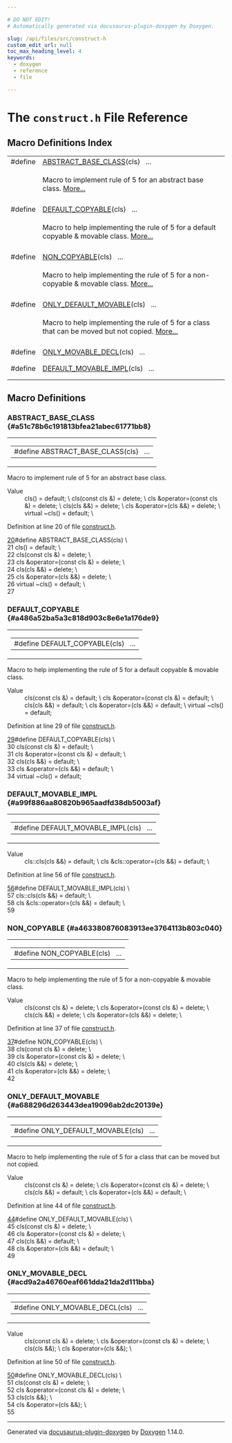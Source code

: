 ```yaml
---

# DO NOT EDIT!
# Automatically generated via docusaurus-plugin-doxygen by Doxygen.

slug: /api/files/src/construct-h
custom_edit_url: null
toc_max_heading_level: 4
keywords:
  - doxygen
  - reference
  - file

---
```


<div class="doxyPage">

# The `construct.h` File Reference



## Macro Definitions Index

<table class="doxyMembersIndex">

<tr class="doxyMemberIndexItem">
<td class="doxyMemberIndexItemType" align="left" valign="top">#define</td>
<td class="doxyMemberIndexItemName" align="left" valign="top"><a href="#a51c78b6c191813bfea21abec61771bb8">ABSTRACT_BASE_CLASS</a>(cls)&nbsp;&nbsp;&nbsp;...</td>
</tr>
<tr class="doxyMemberIndexDescription">
<td class="doxyMemberIndexDescriptionLeft"></td>
<td class="doxyMemberIndexDescriptionRight">
<p>Macro to implement rule of 5 for an abstract base class. <a href="#a51c78b6c191813bfea21abec61771bb8">More...</a></p>
</td>
</tr>
<tr class="doxyMemberIndexSeparator">
<td class="doxyMemberIndexSeparator" colspan="2"></td>
</tr>

<tr class="doxyMemberIndexItem">
<td class="doxyMemberIndexItemType" align="left" valign="top">#define</td>
<td class="doxyMemberIndexItemName" align="left" valign="top"><a href="#a486a52ba5a3c818d903c8e6e1a176de9">DEFAULT_COPYABLE</a>(cls)&nbsp;&nbsp;&nbsp;...</td>
</tr>
<tr class="doxyMemberIndexDescription">
<td class="doxyMemberIndexDescriptionLeft"></td>
<td class="doxyMemberIndexDescriptionRight">
<p>Macro to help implementing the rule of 5 for a default copyable &amp; movable class. <a href="#a486a52ba5a3c818d903c8e6e1a176de9">More...</a></p>
</td>
</tr>
<tr class="doxyMemberIndexSeparator">
<td class="doxyMemberIndexSeparator" colspan="2"></td>
</tr>

<tr class="doxyMemberIndexItem">
<td class="doxyMemberIndexItemType" align="left" valign="top">#define</td>
<td class="doxyMemberIndexItemName" align="left" valign="top"><a href="#a463380876083913ee3764113b803c040">NON_COPYABLE</a>(cls)&nbsp;&nbsp;&nbsp;...</td>
</tr>
<tr class="doxyMemberIndexDescription">
<td class="doxyMemberIndexDescriptionLeft"></td>
<td class="doxyMemberIndexDescriptionRight">
<p>Macro to help implementing the rule of 5 for a non-copyable &amp; movable class. <a href="#a463380876083913ee3764113b803c040">More...</a></p>
</td>
</tr>
<tr class="doxyMemberIndexSeparator">
<td class="doxyMemberIndexSeparator" colspan="2"></td>
</tr>

<tr class="doxyMemberIndexItem">
<td class="doxyMemberIndexItemType" align="left" valign="top">#define</td>
<td class="doxyMemberIndexItemName" align="left" valign="top"><a href="#a688296d263443dea19096ab2dc20139e">ONLY_DEFAULT_MOVABLE</a>(cls)&nbsp;&nbsp;&nbsp;...</td>
</tr>
<tr class="doxyMemberIndexDescription">
<td class="doxyMemberIndexDescriptionLeft"></td>
<td class="doxyMemberIndexDescriptionRight">
<p>Macro to help implementing the rule of 5 for a class that can be moved but not copied. <a href="#a688296d263443dea19096ab2dc20139e">More...</a></p>
</td>
</tr>
<tr class="doxyMemberIndexSeparator">
<td class="doxyMemberIndexSeparator" colspan="2"></td>
</tr>

<tr class="doxyMemberIndexItem">
<td class="doxyMemberIndexItemType" align="left" valign="top">#define</td>
<td class="doxyMemberIndexItemName" align="left" valign="top"><a href="#acd9a2a46760eaf661dda21da2d111bba">ONLY_MOVABLE_DECL</a>(cls)&nbsp;&nbsp;&nbsp;...</td>
</tr>
<tr class="doxyMemberIndexDescription">
<td class="doxyMemberIndexDescriptionLeft"></td>
<td class="doxyMemberIndexDescriptionRight">
</td>
</tr>
<tr class="doxyMemberIndexSeparator">
<td class="doxyMemberIndexSeparator" colspan="2"></td>
</tr>

<tr class="doxyMemberIndexItem">
<td class="doxyMemberIndexItemType" align="left" valign="top">#define</td>
<td class="doxyMemberIndexItemName" align="left" valign="top"><a href="#a99f886aa80820b965aadfd38db5003af">DEFAULT_MOVABLE_IMPL</a>(cls)&nbsp;&nbsp;&nbsp;...</td>
</tr>
<tr class="doxyMemberIndexDescription">
<td class="doxyMemberIndexDescriptionLeft"></td>
<td class="doxyMemberIndexDescriptionRight">
</td>
</tr>
<tr class="doxyMemberIndexSeparator">
<td class="doxyMemberIndexSeparator" colspan="2"></td>
</tr>

</table>


<div class="doxySectionDef">

## Macro Definitions

### ABSTRACT\_BASE\_CLASS {#a51c78b6c191813bfea21abec61771bb8}

<div class="doxyMemberItem">
<div class="doxyMemberProto">
<table class="doxyMemberLabels">
<tr class="doxyMemberLabels">
<td class="doxyMemberLabelsLeft">
<table class="doxyMemberName">
<tr>
<td class="doxyMemberName">#define ABSTRACT_BASE_CLASS(cls)&nbsp;&nbsp;&nbsp;...</td>
</tr>
</table>
</td>
</tr>
</table>
</div>
<div class="doxyMemberDoc">

<p>Macro to implement rule of 5 for an abstract base class.</p>

<dl class="doxySectionUser">
<dt>Value</dt>
<dd>
<div class="doxyVerbatim">    cls() = default;                              \
    cls(const cls &amp;) = delete;                    \
    cls &amp;operator=(const cls &amp;) = delete;         \
    cls(cls &amp;&amp;) = delete;                         \
    cls &amp;operator=(cls &amp;&amp;) = delete;              \
    virtual ~cls() = default;                     \
</div>
</dd>
</dl>

<p>Definition at line 20 of file <a href="/web-doxygen/docs/api/files/src/construct-h">construct.h</a>.</p>


<div class="doxyProgramListing">

<div class="doxyCodeLine"><span class="doxyLineNumber"><a href="#a51c78b6c191813bfea21abec61771bb8">20</a></span><span class="doxyLineContent"><span class="doxyHighlightPreprocessor">#define ABSTRACT_BASE_CLASS(cls)                  \</span></span></div>
<div class="doxyCodeLine"><span class="doxyLineNumber">21</span><span class="doxyLineContent"><span class="doxyHighlightPreprocessor">    cls() = default;                              \</span></span></div>
<div class="doxyCodeLine"><span class="doxyLineNumber">22</span><span class="doxyLineContent"><span class="doxyHighlightPreprocessor">    cls(const cls &amp;) = delete;                    \</span></span></div>
<div class="doxyCodeLine"><span class="doxyLineNumber">23</span><span class="doxyLineContent"><span class="doxyHighlightPreprocessor">    cls &amp;operator=(const cls &amp;) = delete;         \</span></span></div>
<div class="doxyCodeLine"><span class="doxyLineNumber">24</span><span class="doxyLineContent"><span class="doxyHighlightPreprocessor">    cls(cls &amp;&amp;) = delete;                         \</span></span></div>
<div class="doxyCodeLine"><span class="doxyLineNumber">25</span><span class="doxyLineContent"><span class="doxyHighlightPreprocessor">    cls &amp;operator=(cls &amp;&amp;) = delete;              \</span></span></div>
<div class="doxyCodeLine"><span class="doxyLineNumber">26</span><span class="doxyLineContent"><span class="doxyHighlightPreprocessor">    virtual ~cls() = default;                     \</span></span></div>
<div class="doxyCodeLine"><span class="doxyLineNumber">27</span></div>

</div>

</div>
</div>

### DEFAULT\_COPYABLE {#a486a52ba5a3c818d903c8e6e1a176de9}

<div class="doxyMemberItem">
<div class="doxyMemberProto">
<table class="doxyMemberLabels">
<tr class="doxyMemberLabels">
<td class="doxyMemberLabelsLeft">
<table class="doxyMemberName">
<tr>
<td class="doxyMemberName">#define DEFAULT_COPYABLE(cls)&nbsp;&nbsp;&nbsp;...</td>
</tr>
</table>
</td>
</tr>
</table>
</div>
<div class="doxyMemberDoc">

<p>Macro to help implementing the rule of 5 for a default copyable &amp; movable class.</p>

<dl class="doxySectionUser">
<dt>Value</dt>
<dd>
<div class="doxyVerbatim">    cls(const cls &amp;) = default;                   \
    cls &amp;operator=(const cls &amp;) = default;        \
    cls(cls &amp;&amp;) = default;                        \
    cls &amp;operator=(cls &amp;&amp;) = default;             \
    virtual ~cls() = default;
</div>
</dd>
</dl>

<p>Definition at line 29 of file <a href="/web-doxygen/docs/api/files/src/construct-h">construct.h</a>.</p>


<div class="doxyProgramListing">

<div class="doxyCodeLine"><span class="doxyLineNumber"><a href="#a486a52ba5a3c818d903c8e6e1a176de9">29</a></span><span class="doxyLineContent"><span class="doxyHighlightPreprocessor">#define DEFAULT_COPYABLE(cls)                     \</span></span></div>
<div class="doxyCodeLine"><span class="doxyLineNumber">30</span><span class="doxyLineContent"><span class="doxyHighlightPreprocessor">    cls(const cls &amp;) = default;                   \</span></span></div>
<div class="doxyCodeLine"><span class="doxyLineNumber">31</span><span class="doxyLineContent"><span class="doxyHighlightPreprocessor">    cls &amp;operator=(const cls &amp;) = default;        \</span></span></div>
<div class="doxyCodeLine"><span class="doxyLineNumber">32</span><span class="doxyLineContent"><span class="doxyHighlightPreprocessor">    cls(cls &amp;&amp;) = default;                        \</span></span></div>
<div class="doxyCodeLine"><span class="doxyLineNumber">33</span><span class="doxyLineContent"><span class="doxyHighlightPreprocessor">    cls &amp;operator=(cls &amp;&amp;) = default;             \</span></span></div>
<div class="doxyCodeLine"><span class="doxyLineNumber">34</span><span class="doxyLineContent"><span class="doxyHighlightPreprocessor">    virtual ~cls() = default;</span></span></div>

</div>

</div>
</div>

### DEFAULT\_MOVABLE\_IMPL {#a99f886aa80820b965aadfd38db5003af}

<div class="doxyMemberItem">
<div class="doxyMemberProto">
<table class="doxyMemberLabels">
<tr class="doxyMemberLabels">
<td class="doxyMemberLabelsLeft">
<table class="doxyMemberName">
<tr>
<td class="doxyMemberName">#define DEFAULT_MOVABLE_IMPL(cls)&nbsp;&nbsp;&nbsp;...</td>
</tr>
</table>
</td>
</tr>
</table>
</div>
<div class="doxyMemberDoc">



<dl class="doxySectionUser">
<dt>Value</dt>
<dd>
<div class="doxyVerbatim">    cls::cls(cls &amp;&amp;) = default;                   \
    cls &amp;cls::operator=(cls &amp;&amp;) = default;        \
</div>
</dd>
</dl>

<p>Definition at line 56 of file <a href="/web-doxygen/docs/api/files/src/construct-h">construct.h</a>.</p>


<div class="doxyProgramListing">

<div class="doxyCodeLine"><span class="doxyLineNumber"><a href="#a99f886aa80820b965aadfd38db5003af">56</a></span><span class="doxyLineContent"><span class="doxyHighlightPreprocessor">#define DEFAULT_MOVABLE_IMPL(cls)                 \</span></span></div>
<div class="doxyCodeLine"><span class="doxyLineNumber">57</span><span class="doxyLineContent"><span class="doxyHighlightPreprocessor">    cls::cls(cls &amp;&amp;) = default;                   \</span></span></div>
<div class="doxyCodeLine"><span class="doxyLineNumber">58</span><span class="doxyLineContent"><span class="doxyHighlightPreprocessor">    cls &amp;cls::operator=(cls &amp;&amp;) = default;        \</span></span></div>
<div class="doxyCodeLine"><span class="doxyLineNumber">59</span></div>

</div>

</div>
</div>

### NON\_COPYABLE {#a463380876083913ee3764113b803c040}

<div class="doxyMemberItem">
<div class="doxyMemberProto">
<table class="doxyMemberLabels">
<tr class="doxyMemberLabels">
<td class="doxyMemberLabelsLeft">
<table class="doxyMemberName">
<tr>
<td class="doxyMemberName">#define NON_COPYABLE(cls)&nbsp;&nbsp;&nbsp;...</td>
</tr>
</table>
</td>
</tr>
</table>
</div>
<div class="doxyMemberDoc">

<p>Macro to help implementing the rule of 5 for a non-copyable &amp; movable class.</p>

<dl class="doxySectionUser">
<dt>Value</dt>
<dd>
<div class="doxyVerbatim">    cls(const cls &amp;) = delete;                    \
    cls &amp;operator=(const cls &amp;) = delete;         \
    cls(cls &amp;&amp;) = delete;                         \
    cls &amp;operator=(cls &amp;&amp;) = delete;              \
</div>
</dd>
</dl>

<p>Definition at line 37 of file <a href="/web-doxygen/docs/api/files/src/construct-h">construct.h</a>.</p>


<div class="doxyProgramListing">

<div class="doxyCodeLine"><span class="doxyLineNumber"><a href="#a463380876083913ee3764113b803c040">37</a></span><span class="doxyLineContent"><span class="doxyHighlightPreprocessor">#define NON_COPYABLE(cls)                         \</span></span></div>
<div class="doxyCodeLine"><span class="doxyLineNumber">38</span><span class="doxyLineContent"><span class="doxyHighlightPreprocessor">    cls(const cls &amp;) = delete;                    \</span></span></div>
<div class="doxyCodeLine"><span class="doxyLineNumber">39</span><span class="doxyLineContent"><span class="doxyHighlightPreprocessor">    cls &amp;operator=(const cls &amp;) = delete;         \</span></span></div>
<div class="doxyCodeLine"><span class="doxyLineNumber">40</span><span class="doxyLineContent"><span class="doxyHighlightPreprocessor">    cls(cls &amp;&amp;) = delete;                         \</span></span></div>
<div class="doxyCodeLine"><span class="doxyLineNumber">41</span><span class="doxyLineContent"><span class="doxyHighlightPreprocessor">    cls &amp;operator=(cls &amp;&amp;) = delete;              \</span></span></div>
<div class="doxyCodeLine"><span class="doxyLineNumber">42</span></div>

</div>

</div>
</div>

### ONLY\_DEFAULT\_MOVABLE {#a688296d263443dea19096ab2dc20139e}

<div class="doxyMemberItem">
<div class="doxyMemberProto">
<table class="doxyMemberLabels">
<tr class="doxyMemberLabels">
<td class="doxyMemberLabelsLeft">
<table class="doxyMemberName">
<tr>
<td class="doxyMemberName">#define ONLY_DEFAULT_MOVABLE(cls)&nbsp;&nbsp;&nbsp;...</td>
</tr>
</table>
</td>
</tr>
</table>
</div>
<div class="doxyMemberDoc">

<p>Macro to help implementing the rule of 5 for a class that can be moved but not copied.</p>

<dl class="doxySectionUser">
<dt>Value</dt>
<dd>
<div class="doxyVerbatim">    cls(const cls &amp;) = delete;                    \
    cls &amp;operator=(const cls &amp;) = delete;         \
    cls(cls &amp;&amp;) = default;                        \
    cls &amp;operator=(cls &amp;&amp;) = default;             \
</div>
</dd>
</dl>

<p>Definition at line 44 of file <a href="/web-doxygen/docs/api/files/src/construct-h">construct.h</a>.</p>


<div class="doxyProgramListing">

<div class="doxyCodeLine"><span class="doxyLineNumber"><a href="#a688296d263443dea19096ab2dc20139e">44</a></span><span class="doxyLineContent"><span class="doxyHighlightPreprocessor">#define ONLY_DEFAULT_MOVABLE(cls)                 \</span></span></div>
<div class="doxyCodeLine"><span class="doxyLineNumber">45</span><span class="doxyLineContent"><span class="doxyHighlightPreprocessor">    cls(const cls &amp;) = delete;                    \</span></span></div>
<div class="doxyCodeLine"><span class="doxyLineNumber">46</span><span class="doxyLineContent"><span class="doxyHighlightPreprocessor">    cls &amp;operator=(const cls &amp;) = delete;         \</span></span></div>
<div class="doxyCodeLine"><span class="doxyLineNumber">47</span><span class="doxyLineContent"><span class="doxyHighlightPreprocessor">    cls(cls &amp;&amp;) = default;                        \</span></span></div>
<div class="doxyCodeLine"><span class="doxyLineNumber">48</span><span class="doxyLineContent"><span class="doxyHighlightPreprocessor">    cls &amp;operator=(cls &amp;&amp;) = default;             \</span></span></div>
<div class="doxyCodeLine"><span class="doxyLineNumber">49</span></div>

</div>

</div>
</div>

### ONLY\_MOVABLE\_DECL {#acd9a2a46760eaf661dda21da2d111bba}

<div class="doxyMemberItem">
<div class="doxyMemberProto">
<table class="doxyMemberLabels">
<tr class="doxyMemberLabels">
<td class="doxyMemberLabelsLeft">
<table class="doxyMemberName">
<tr>
<td class="doxyMemberName">#define ONLY_MOVABLE_DECL(cls)&nbsp;&nbsp;&nbsp;...</td>
</tr>
</table>
</td>
</tr>
</table>
</div>
<div class="doxyMemberDoc">



<dl class="doxySectionUser">
<dt>Value</dt>
<dd>
<div class="doxyVerbatim">    cls(const cls &amp;) = delete;                    \
    cls &amp;operator=(const cls &amp;) = delete;         \
    cls(cls &amp;&amp;);                                  \
    cls &amp;operator=(cls &amp;&amp;);                       \
</div>
</dd>
</dl>

<p>Definition at line 50 of file <a href="/web-doxygen/docs/api/files/src/construct-h">construct.h</a>.</p>


<div class="doxyProgramListing">

<div class="doxyCodeLine"><span class="doxyLineNumber"><a href="#acd9a2a46760eaf661dda21da2d111bba">50</a></span><span class="doxyLineContent"><span class="doxyHighlightPreprocessor">#define ONLY_MOVABLE_DECL(cls)                    \</span></span></div>
<div class="doxyCodeLine"><span class="doxyLineNumber">51</span><span class="doxyLineContent"><span class="doxyHighlightPreprocessor">    cls(const cls &amp;) = delete;                    \</span></span></div>
<div class="doxyCodeLine"><span class="doxyLineNumber">52</span><span class="doxyLineContent"><span class="doxyHighlightPreprocessor">    cls &amp;operator=(const cls &amp;) = delete;         \</span></span></div>
<div class="doxyCodeLine"><span class="doxyLineNumber">53</span><span class="doxyLineContent"><span class="doxyHighlightPreprocessor">    cls(cls &amp;&amp;);                                  \</span></span></div>
<div class="doxyCodeLine"><span class="doxyLineNumber">54</span><span class="doxyLineContent"><span class="doxyHighlightPreprocessor">    cls &amp;operator=(cls &amp;&amp;);                       \</span></span></div>
<div class="doxyCodeLine"><span class="doxyLineNumber">55</span></div>

</div>

</div>
</div>

</div>

<hr/>

<p class="doxyGeneratedBy">Generated via <a href="https://github.com/xpack/docusaurus-plugin-doxygen">docusaurus-plugin-doxygen</a> by <a href="https://www.doxygen.nl">Doxygen</a> 1.14.0.</p>

</div>

